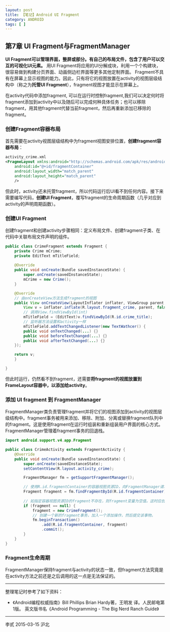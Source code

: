 ```yaml
---
layout: post
title: 【笔记】Android UI Fragment
category: ANDROID
tags: [ ]
---
```


## 第7章 UI Fragment与FragmentManager

**UI Fragment可以管理界面，整屏或部分。有自己的布局文件，包含了用户可以交互的可视化UI元素。**
用UI Fragment将应用的UI分解成块，利用一个个构建块，很容易做到构建分页界面、动画侧边栏界面等更多其他定制界面。
Fragment不具有在屏幕上显示视图的能力。因此，只有将它的视图放置在activity的视图层级结构中（称之为**托管UI Fragment**），fragment视图才能显示在屏幕上。

在activity代码中添加fragment, 可以在运行时控制fragment,我们可以决定何时将fragment添加到activity中以及随后可以完成何种具体任务；也可以移除fragment，用其他fragment代替当前fragment，然后再重新添加已移除的fragment。

### 创建Fragment容器布局

首先需要在activity视图层级结构中为fragment视图安排位置，**创建fragment容器布局**：

```xml
activity_crime.xml
<FragmeLayout xmlns:android="http://schemas.android.com/apk/res/android"
    android:id="@+id/fragmentContainer"
    android:layout_width="match_parent"
    android:layout_height="match_parent"
    />
```
但此时，activity还未托管fragment，所以代码运行后UI看不到任何内容。接下来需要编写代码，**创建UI Fragment**，覆写fragment的生命周期函数（几乎对应到activity的声明周期函数）。

### 创建UI Fragment

创建fragment和创建activity步骤相同：定义布局文件、创建fragment子类、在代码中关联布局文件声明的组件。

```Java
public class CrimeFragment extends Fragment {
    private Crime mCrime;
    private EditText mTitleField;
    
    @Override
    public void onCreate(Bundle savedInstanceState) {
        super.onCreate(savedInstanceState);
        mCrime = new Crime();
    }

    @Override
    // 由onCreateView方法生成fragment的视图
    public View onCreateView(LayoutInflater inflater, ViewGroup parent, Bundle savedInstanceState) {
        View v = inflater.inflate(R.layout.fragment_crime, parent, false);
        // 调用View.findViewById(int)
        mTitleField = (EditText)v.findViewById(R.id.crime_title);
        // 监听器方法设置和activity一样
        mTitleField.addTextChangedListener(new TextWathcer() {
	    public void onTextChanged(...) {}
	    public void beforeTextChanged(...) {}
	    public void afterTextChanged(...) {}
	});

	return v;
    }

}
```
但此时运行，仍然看不到fragment，还需要**将fragment的视图放置到FrameLayout容器中，以添加给activity**。

### 添加 UI fragment 到 FragmentManager

FragmentManager类负责管理fragment并将它们的视图添加到activity的视图层级结构中。fragment事务被用来添加、移除、附加、分离或替换fragment队列中的fragment。这是使用fragment在运行时组装和重新组装用户界面的核心方式。FragmentManager管理着fragment事务的回退栈。

```Java
import android.support.v4.app.Fragment

public class CrimeActivity extends FragmentActivity {
    @Override
    public void onCreate(Bundle savedInstanceState) {
        super.onCreate(savedInstanceState);
        setContentView(R.layout.activity_crime);

        FragmentManager fm = getSupportFragmentManager();

        // 使用R.id.fragmentContainer的容器视图资源ID，向FragmentManager请求获取fragment。如要获取的fragment在队列中已经存在，FragmentManager随即会将之返还。
        Fragment fragment = fm.findFragmentById(R.id.fragmentContainer);
	
        // 如指定容器视图资源ID的fragment不存在，则fragment变量为空值。这时应创建一个新的CrimeFragment，并开启一个新的fragment事务(transaction)，然后在事务里将新建的fragment添加到队列中。
        if (fragment == null) {
            fragment = new CrimeFragment();
            // 创建一个新的fragment事务，加入一个添加操作，然后提交该事物。
            fm.beginTransaction()
                .add(R.id.fragmentContainer, fragment)
                .commit();
        }
    }
}
```

### Fragment生命周期

FragmentManager保持fragment与activity的状态一致，但fragment方法究竟是在activity方法之前还是之后调用的这一点是无法保证的。

---

整理笔记时参考了如下资料：

- 《Android编程权威指南》Bill Phillips  Brian Hardy著，王明发 译。人民邮电第1版。
    英文版书名《Android Programming - The Big Nerd Ranch Guide》

---
李贰 2015-03-15 沪北
